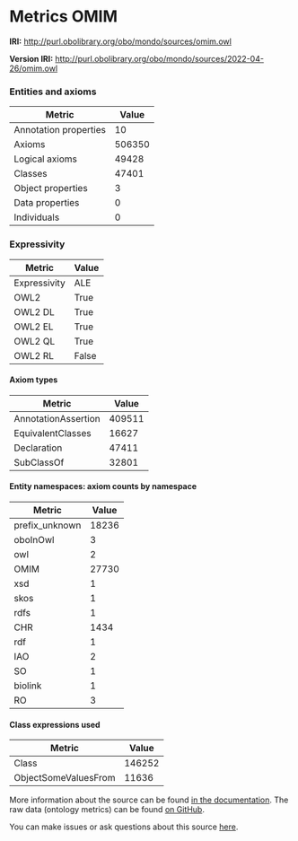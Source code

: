 # Metrics OMIM

**IRI:** http://purl.obolibrary.org/obo/mondo/sources/omim.owl

**Version IRI:** http://purl.obolibrary.org/obo/mondo/sources/2022-04-26/omim.owl

### Entities and axioms

| Metric | Value |
| ------ | ----- |
| Annotation properties | 10 |
| Axioms | 506350 |
| Logical axioms | 49428 |
| Classes | 47401 |
| Object properties | 3 |
| Data properties | 0 |
| Individuals | 0 |


### Expressivity

| Metric | Value |
| ------ | ----- |
| Expressivity | ALE |
| OWL2 | True |
| OWL2 DL | True |
| OWL2 EL | True |
| OWL2 QL | True |
| OWL2 RL | False |

#### Axiom types

| Metric | Value |
| ------ | ----- |
| AnnotationAssertion | 409511 |
| EquivalentClasses | 16627 |
| Declaration | 47411 |
| SubClassOf | 32801 |


#### Entity namespaces: axiom counts by namespace

| Metric | Value |
| ------ | ----- |
| prefix_unknown | 18236 |
| oboInOwl | 3 |
| owl | 2 |
| OMIM | 27730 |
| xsd | 1 |
| skos | 1 |
| rdfs | 1 |
| CHR | 1434 |
| rdf | 1 |
| IAO | 2 |
| SO | 1 |
| biolink | 1 |
| RO | 3 |


#### Class expressions used

| Metric | Value |
| ------ | ----- |
| Class | 146252 |
| ObjectSomeValuesFrom | 11636 |


More information about the source can be found [in the documentation](../sources.md). The raw data (ontology metrics) can be found [on GitHub](https://github.com/monarch-initiative/mondo-ingest/tree/main/src/ontology/metadata).

You can make issues or ask questions about this source [here](https://github.com/monarch-initiative/mondo-ingest/issues).

